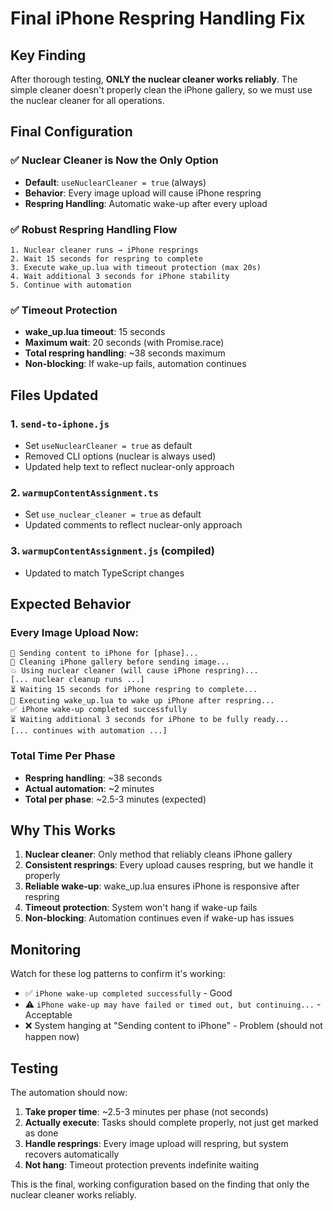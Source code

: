 # Final iPhone Respring Handling Fix

## Key Finding

After thorough testing, **ONLY the nuclear cleaner works reliably**. The simple cleaner doesn't properly clean the iPhone gallery, so we must use the nuclear cleaner for all operations.

## Final Configuration

### ✅ Nuclear Cleaner is Now the Only Option

- **Default**: `useNuclearCleaner = true` (always)
- **Behavior**: Every image upload will cause iPhone respring
- **Respring Handling**: Automatic wake-up after every upload

### ✅ Robust Respring Handling Flow

```
1. Nuclear cleaner runs → iPhone resprings
2. Wait 15 seconds for respring to complete
3. Execute wake_up.lua with timeout protection (max 20s)
4. Wait additional 3 seconds for iPhone stability
5. Continue with automation
```

### ✅ Timeout Protection

- **wake_up.lua timeout**: 15 seconds
- **Maximum wait**: 20 seconds (with Promise.race)
- **Total respring handling**: ~38 seconds maximum
- **Non-blocking**: If wake-up fails, automation continues

## Files Updated

### 1. `send-to-iphone.js`

- Set `useNuclearCleaner = true` as default
- Removed CLI options (nuclear is always used)
- Updated help text to reflect nuclear-only approach

### 2. `warmupContentAssignment.ts`

- Set `use_nuclear_cleaner = true` as default
- Updated comments to reflect nuclear-only approach

### 3. `warmupContentAssignment.js` (compiled)

- Updated to match TypeScript changes

## Expected Behavior

### Every Image Upload Now:

```
📱 Sending content to iPhone for [phase]...
🧹 Cleaning iPhone gallery before sending image...
💥 Using nuclear cleaner (will cause iPhone respring)...
[... nuclear cleanup runs ...]
⏳ Waiting 15 seconds for iPhone respring to complete...
📱 Executing wake_up.lua to wake up iPhone after respring...
✅ iPhone wake-up completed successfully
⏳ Waiting additional 3 seconds for iPhone to be fully ready...
[... continues with automation ...]
```

### Total Time Per Phase

- **Respring handling**: ~38 seconds
- **Actual automation**: ~2 minutes
- **Total per phase**: ~2.5-3 minutes (expected)

## Why This Works

1. **Nuclear cleaner**: Only method that reliably cleans iPhone gallery
2. **Consistent resprings**: Every upload causes respring, but we handle it properly
3. **Reliable wake-up**: wake_up.lua ensures iPhone is responsive after respring
4. **Timeout protection**: System won't hang if wake-up fails
5. **Non-blocking**: Automation continues even if wake-up has issues

## Monitoring

Watch for these log patterns to confirm it's working:

- ✅ `iPhone wake-up completed successfully` - Good
- ⚠️ `iPhone wake-up may have failed or timed out, but continuing...` - Acceptable
- ❌ System hanging at "Sending content to iPhone" - Problem (should not happen now)

## Testing

The automation should now:

1. **Take proper time**: ~2.5-3 minutes per phase (not seconds)
2. **Actually execute**: Tasks should complete properly, not just get marked as done
3. **Handle resprings**: Every image upload will respring, but system recovers automatically
4. **Not hang**: Timeout protection prevents indefinite waiting

This is the final, working configuration based on the finding that only the nuclear cleaner works reliably.
